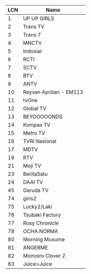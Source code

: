 LCN | Name
-- | --
1 | UP UP GIRLS
2 | Trans TV
3 | Trans 7
4 | MNCTV
5 | Indosiar
6 | RCTI
7 | SCTV
8 | BTV
9 | ANTV
10 | Reyvan Aprilian - EM113
11 | tvOne
12 | Global TV
13 | BEYOOOOONDS
14 | Kompas TV
15 | Metro TV
16 | TVRI Nasional
17 | MDTV
18 | RTV
21 | Moji TV
23 | BeritaSatu
24 | DAAI TV
45 | Garuda TV
74 | girls2
75 | Lucky2/Laki
76 | Tsubaki Factory
77 | Rosy Chronicle
78 | OCHA NORMA
80 | Morning Musume
81 | ANGERME
82 | Momoiro Clover Z
83 | Juice=Juice
